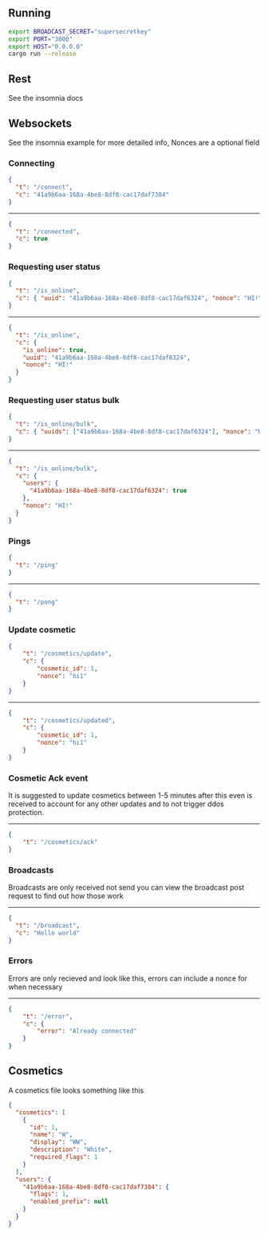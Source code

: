 ## Running

```bash
export BROADCAST_SECRET="supersecretkey"
export PORT="3000"
export HOST="0.0.0.0"
cargo run --release
```

## Rest

See the insomnia docs

## Websockets

See the insomnia example for more detailed info,
Nonces are a optional field

### Connecting

```json
{
  "t": "/connect",
  "c": "41a9b6aa-168a-4be8-8df8-cac17daf7384"
}
```

---

```json
{
  "t": "/connected",
  "c": true
}
```

### Requesting user status

```json
{
  "t": "/is_online",
  "c": { "uuid": "41a9b6aa-168a-4be8-8df8-cac17daf6324", "nonce": "HI!" }
}
```

---

```json
{
  "t": "/is_online",
  "c": {
    "is_online": true,
    "uuid": "41a9b6aa-168a-4be8-8df8-cac17daf6324",
    "nonce": "HI!"
  }
}
```

### Requesting user status bulk

```json
{
  "t": "/is_online/bulk",
  "c": { "uuids": ["41a9b6aa-168a-4be8-8df8-cac17daf6324"], "nonce": "HI!" }
}
```

---

```json
{
  "t": "/is_online/bulk",
  "c": {
    "users": {
      "41a9b6aa-168a-4be8-8df8-cac17daf6324": true
    },
    "nonce": "HI!"
  }
}
```

### Pings

```json
{
  "t": "/ping"
}
```

---

```json
{
  "t": "/pong"
}
```
### Update cosmetic

```json
{
	"t": "/cosmetics/update",
	"c": {
		"cosmetic_id": 1,
		"nonce": "hi1"
	}
}
```
---

```json
{
	"t": "/cosmetics/updated",
	"c": {
		"cosmetic_id": 1,
		"nonce": "hi1"
	}
}
```

### Cosmetic Ack event

It is suggested to update cosmetics between 1-5 minutes after this even is received to account for any other updates and to not trigger ddos protection.

---

```json
{
	"t": "/cosmetics/ack"
}
```


### Broadcasts

Broadcasts are only received not send you can view the broadcast post request to find out how those work

---

```json
{
  "t": "/broadcast",
  "c": "Hello world"
}
```
### Errors

Errors are only recieved and look like this, errors can include a nonce for when necessary

---

```json
{
	"t": "/error",
	"c": {
		"error": "Already connected"
	}
}
```

## Cosmetics

A cosmetics file looks something like this

```json
{
  "cosmetics": [
    {
      "id": 1,
      "name": "W",
      "display": "WW",
      "description": "White",
      "required_flags": 1
    }
  ],
  "users": {
    "41a9b6aa-168a-4be8-8df8-cac17daf7384": {
      "flags": 1,
      "enabled_prefix": null
    }
  }
}
```